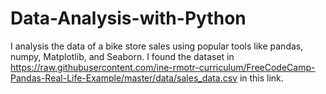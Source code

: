 # Data-Analysis-with-Python
I analysis the data of a bike store sales using popular tools like pandas, numpy, Matplotlib, and Seaborn.
I found the dataset in  https://raw.githubusercontent.com/ine-rmotr-curriculum/FreeCodeCamp-Pandas-Real-Life-Example/master/data/sales_data.csv in this link.
